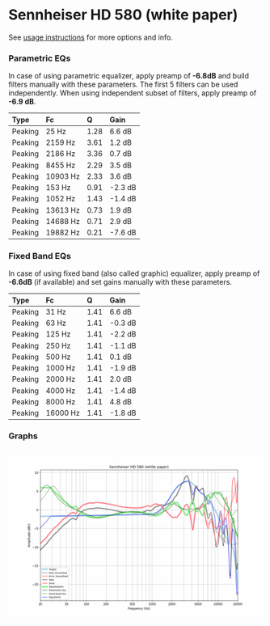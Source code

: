 # Sennheiser HD 580 (white paper)
See [usage instructions](https://github.com/jaakkopasanen/AutoEq#usage) for more options and info.

### Parametric EQs
In case of using parametric equalizer, apply preamp of **-6.8dB** and build filters manually
with these parameters. The first 5 filters can be used independently.
When using independent subset of filters, apply preamp of **-6.9 dB**.

| Type    | Fc       |    Q | Gain    |
|:--------|:---------|:-----|:--------|
| Peaking | 25 Hz    | 1.28 | 6.6 dB  |
| Peaking | 2159 Hz  | 3.61 | 1.2 dB  |
| Peaking | 2186 Hz  | 3.36 | 0.7 dB  |
| Peaking | 8455 Hz  | 2.29 | 3.5 dB  |
| Peaking | 10903 Hz | 2.33 | 3.6 dB  |
| Peaking | 153 Hz   | 0.91 | -2.3 dB |
| Peaking | 1052 Hz  | 1.43 | -1.4 dB |
| Peaking | 13613 Hz | 0.73 | 1.9 dB  |
| Peaking | 14688 Hz | 0.71 | 2.9 dB  |
| Peaking | 19882 Hz | 0.21 | -7.6 dB |

### Fixed Band EQs
In case of using fixed band (also called graphic) equalizer, apply preamp of **-6.6dB**
(if available) and set gains manually with these parameters.

| Type    | Fc       |    Q | Gain    |
|:--------|:---------|:-----|:--------|
| Peaking | 31 Hz    | 1.41 | 6.6 dB  |
| Peaking | 63 Hz    | 1.41 | -0.3 dB |
| Peaking | 125 Hz   | 1.41 | -2.2 dB |
| Peaking | 250 Hz   | 1.41 | -1.1 dB |
| Peaking | 500 Hz   | 1.41 | 0.1 dB  |
| Peaking | 1000 Hz  | 1.41 | -1.9 dB |
| Peaking | 2000 Hz  | 1.41 | 2.0 dB  |
| Peaking | 4000 Hz  | 1.41 | -1.4 dB |
| Peaking | 8000 Hz  | 1.41 | 4.8 dB  |
| Peaking | 16000 Hz | 1.41 | -1.8 dB |

### Graphs
![](./Sennheiser%20HD%20580%20(white%20paper).png)